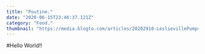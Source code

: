 ```yaml
---
title: "Poutine."
date: "2020-06-15T23:46:37.121Z"
category: "Food."
thumbnail: "https://media.blogto.com/articles/20202910-LeslievillePumps-20.jpg?w=2048&cmd=resize_then_crop&height=1365&quality=70"
---
```


#Hello World!!